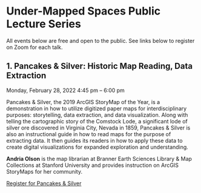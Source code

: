 # Under-Mapped Spaces Public Lecture Series
All events below are free and open to the public. See links below to register on Zoom for each talk.

## 1. Pancakes & Silver: Historic Map Reading, Data Extraction
Monday, February 28, 2022
4:45 pm – 6:00 pm

Pancakes & Silver, the 2019 ArcGIS StoryMap of the Year, is a demonstration in how to utilize digitized paper maps for interdisciplinary purposes: storytelling, data extraction, and data visualization. Along with telling the cartographic story of the Comstock Lode, a significant lode of silver ore discovered in Virginia City, Nevada in 1859, Pancakes & Silver is also an instructional guide in how to read maps for the purpose of extracting data. It then guides its readers in how to apply these data to create digital visualizations for expanded exploration and understanding.

**Andria Olson** is the map librarian at Branner Earth Sciences Library & Map Collections at Stanford University and provides instruction on ArcGIS StoryMaps for her community.

[Register for Pancakes & Silver](https://stanford.zoom.us/webinar/register/WN_bObnyi9qT5-THHyQPe6ysg)
